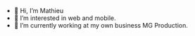 - 👋 Hi, I’m Mathieu
- 👀 I’m interested in web and mobile. 
- 🌱 I’m currently working at my own business MG Production.



<!---
MathieuGYTB/MathieuGYTB is a ✨ special ✨ repository because its `README.md` (this file) appears on your GitHub profile.
You can click the Preview link to take a look at your changes.
--->
